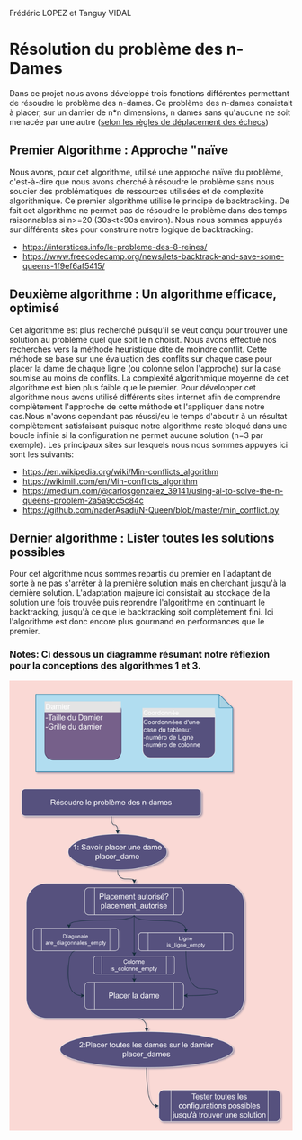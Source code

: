 
Frédéric LOPEZ et Tanguy VIDAL
# Résolution du problème des n-Dames

Dans ce projet nous avons développé trois fonctions différentes permettant de résoudre le problème des n-dames.
Ce problème des n-dames consistait à placer, sur un damier de n*n dimensions, n dames sans qu'aucune ne soit menacée par une autre ([selon les règles de déplacement des échecs](http://leconsdechecspourdebutants.com/regles/lecon_2_dame.htm))

## Premier Algorithme :  Approche "naïve

Nous avons, pour cet algorithme, utilisé une approche naïve du problème, c'est-à-dire que nous avons cherché à résoudre le problème sans nous soucier des problématiques de ressources utilisées et de complexité algorithmique. Ce premier algorithme utilise le principe de backtracking. De fait cet algorithme ne permet pas de résoudre le problème dans des temps raisonnables si n>=20 (30s<t<90s environ). Nous nous sommes appuyés sur différents sites pour construire notre logique de backtracking:
* https://interstices.info/le-probleme-des-8-reines/
* https://www.freecodecamp.org/news/lets-backtrack-and-save-some-queens-1f9ef6af5415/

## Deuxième algorithme :  Un algorithme efficace, optimisé

Cet algorithme est plus recherché puisqu'il se veut conçu pour trouver une solution au problème quel que soit le n choisit.
Nous avons effectué nos recherches vers la méthode heuristique dite de moindre conflit.
Cette méthode se base sur une évaluation des conflits sur chaque case pour placer la dame de chaque ligne (ou colonne selon l'approche) sur la case soumise au moins de conflits. La complexité algorithmique moyenne de cet algorithme est bien plus faible que le premier.
Pour développer cet algorithme nous avons utilisé différents sites internet afin de comprendre complètement l'approche de cette méthode et l'appliquer dans notre cas.Nous n'avons cependant pas réussi/eu le temps d'aboutir à un résultat complètement satisfaisant puisque notre algorithme reste bloqué dans une boucle infinie si la configuration ne permet aucune solution (n=3 par exemple). Les principaux sites sur lesquels nous nous sommes appuyés ici sont les suivants:
* https://en.wikipedia.org/wiki/Min-conflicts_algorithm
* https://wikimili.com/en/Min-conflicts_algorithm
* https://medium.com/@carlosgonzalez_39141/using-ai-to-solve-the-n-queens-problem-2a5a9cc5c84c
* https://github.com/naderAsadi/N-Queen/blob/master/min_conflict.py

## Dernier algorithme :  Lister toutes les solutions possibles

Pour cet algorithme nous sommes repartis du premier en l'adaptant de sorte à ne pas s'arrêter à la première solution mais en cherchant jusqu'à la dernière solution. L'adaptation majeure ici consistait au stockage de la solution une fois trouvée puis reprendre l'algorithme en continuant le backtracking, jusqu'à ce que le backtracking soit complètement fini. Ici l'algorithme est donc encore plus gourmand en performances que le premier.

### Notes: Ci dessous un diagramme résumant notre réflexion pour la conceptions des algorithmes 1 et 3.
![schéma](/schema.png)

